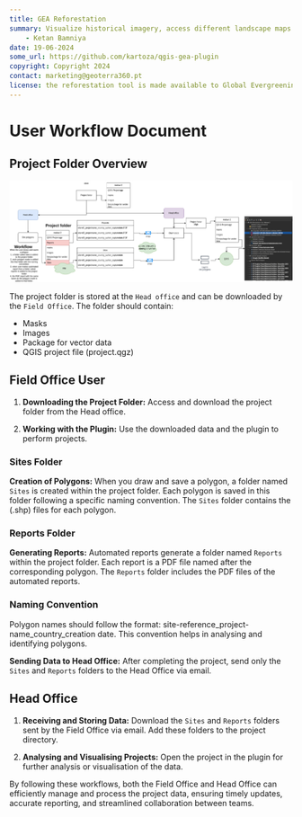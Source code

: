 ```yaml
---
title: GEA Reforestation
summary: Visualize historical imagery, access different landscape maps and generate reports for potential afforestation sites.
    - Ketan Bamniya
date: 19-06-2024
some_url: https://github.com/kartoza/qgis-gea-plugin
copyright: Copyright 2024
contact: marketing@geoterra360.pt
license: the reforestation tool is made available to Global Evergreening Global Alliance (GEA) under a non-exclusive, sub-licensable, perpetual, irrevocable, royalty-free licence. This which allows GEA to use and replicate the QGIS plugin and tool for the appointed project areas in Kenya, Uganda, and Malawi; and any other carbon offset future project areas managed, operated, and undertaken by GEA. The reforestation tool concept, functionality, and operations, as well as the physical QGIS plugin are covered, considered, and always remain the Intellectual Property of GT360.
---
```


# User Workflow Document

## Project Folder Overview

![Workflow](./img/GEA-user-workflows.png)

The project folder is stored at the `Head office` and can be downloaded by the `Field Office`. The folder should contain:

- Masks
- Images
- Package for vector data
- QGIS project file (project.qgz)

## Field Office User

1. **Downloading the Project Folder:** Access and download the project folder from the Head office.

2. **Working with the Plugin:** Use the downloaded data and the plugin to perform projects.

### Sites Folder

**Creation of Polygons:** When you draw and save a polygon, a folder named `Sites` is created within the project folder. Each polygon is saved in this folder following a specific naming convention. The `Sites` folder contains the (.shp) files for each polygon.

### Reports Folder

**Generating Reports:** Automated reports generate a folder named `Reports` within the project folder. Each report is a PDF file named after the corresponding polygon. The `Reports` folder includes the PDF files of the automated reports.

### Naming Convention

Polygon names should follow the format: site-reference_project-name_country_creation date. This convention helps in analysing and identifying polygons.

**Sending Data to Head Office:** After completing the project, send only the `Sites` and `Reports` folders to the Head Office via email.

## Head Office

1. **Receiving and Storing Data:** Download the `Sites` and `Reports` folders sent by the Field Office via email. Add these folders to the project directory.

2. **Analysing and Visualising Projects:** Open the project in the plugin for further analysis or visualisation of the data.

By following these workflows, both the Field Office and Head Office can efficiently manage and process the project data, ensuring timely updates, accurate reporting, and streamlined collaboration between teams.
